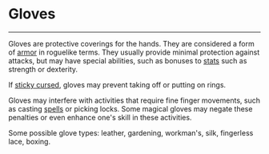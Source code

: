 # Gloves

---

Gloves are protective coverings for the hands. They are considered a form of [armor](armor.md) in roguelike terms. They usually provide minimal protection against attacks, but may have special abilities, such as bonuses to [stats](stat.md) such as strength or dexterity.

If [sticky cursed](sticky_curse.md), gloves may prevent taking off or putting on rings.

Gloves may interfere with activities that require fine finger movements, such as casting [spells](spell.md) or picking locks. Some magical gloves may negate these penalties or even enhance one's skill in these activities.

Some possible glove types: leather, gardening, workman's, silk, fingerless lace, boxing.
